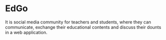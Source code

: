 # EdGo
It is social media community for teachers and students, where they can communicate, exchange their educational contents and discuss their dounts in a web application.
